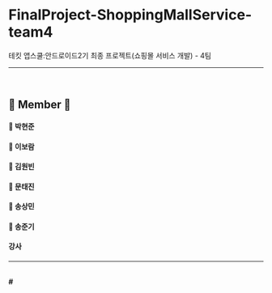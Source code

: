 # FinalProject-ShoppingMallService-team4
테킷 앱스쿨:안드로이드2기 최종 프로젝트(쇼핑몰 서비스 개발) - 4팀
<hr>
</br>

## 👥 Member 👥
<h4>🧑 박현준</h4>
<h4>👧 이보람</h4>
<h4>🧑 김원빈</h4>
<h4>🧑 문태진</h4>
<h4>🧑 송상민</h4>
<h4>🧑 송준기</h4>
<h4> 강사<h4>
<hr>
</br>
#